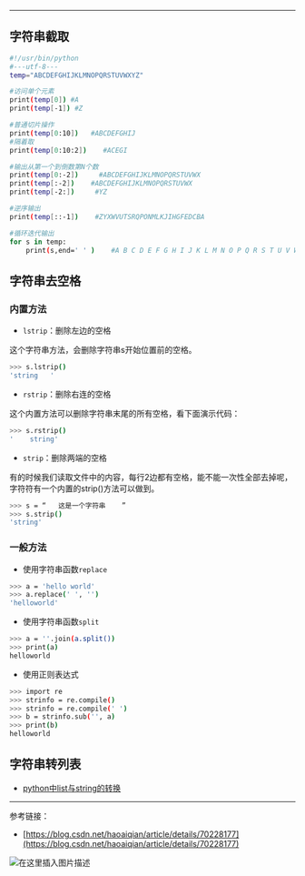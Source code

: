 


---
##  字符串截取
```bash
#!/usr/bin/python
#---utf-8---
temp="ABCDEFGHIJKLMNOPQRSTUVWXYZ"

#访问单个元素
print(temp[0]) #A
print(temp[-1]) #Z

#普通切片操作
print(temp[0:10])   #ABCDEFGHIJ
#隔着取
print(temp[0:10:2])    #ACEGI

#输出从第一个到倒数第N个数
print(temp[0:-2])     #ABCDEFGHIJKLMNOPQRSTUVWX
print(temp[:-2])    #ABCDEFGHIJKLMNOPQRSTUVWX
print(temp[-2:])     #YZ

#逆序输出
print(temp[::-1])    #ZYXWVUTSRQPONMLKJIHGFEDCBA

#循环迭代输出
for s in temp:
    print(s,end=' ' )    #A B C D E F G H I J K L M N O P Q R S T U V W X Y Z 
```

##  字符串去空格

### 内置方法

 - `lstrip`：删除左边的空格

这个字符串方法，会删除字符串s开始位置前的空格。

```bash
>>> s.lstrip()
'string   '
```

 - `rstrip`：删除右连的空格

这个内置方法可以删除字符串末尾的所有空格，看下面演示代码：

```bash
>>> s.rstrip()
'    string'
```

 - `strip`：删除两端的空格

有的时候我们读取文件中的内容，每行2边都有空格，能不能一次性全部去掉呢，字符符有一个内置的strip()方法可以做到。

```bash
>>> s = “   这是一个字符串    ”
>>> s.strip()
'string'
```

### 一般方法

 - 使用字符串函数`replace`

```bash
>>> a = 'hello world'
>>> a.replace(' ', '')
'helloworld'
```

 - 使用字符串函数`split`

```bash
>>> a = ''.join(a.split())
>>> print(a)
helloworld
```

 - 使用正则表达式

```bash
>>> import re
>>> strinfo = re.compile()
>>> strinfo = re.compile(' ')
>>> b = strinfo.sub('', a)
>>> print(b)
helloworld
```


##  字符串转列表

 - [python中list与string的转换](https://blog.csdn.net/bufengzj/article/details/90231555)

---

参考链接：

 - [https://blog.csdn.net/haoaiqian/article/details/70228177](https://blog.csdn.net/haoaiqian/article/details/70228177)

![在这里插入图片描述](https://i-blog.csdnimg.cn/blog_migrate/c7552c5de8eed410a40f900566539c1e.gif#pic_center)

